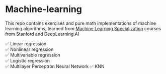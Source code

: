 # Machine-learning  
  
This repo contains exercises and pure math implementations of machine learning algorithms, learned from [Machine Learning Specialization](https://www.coursera.org/specializations/machine-learning-introduction) courses from Stanford and DeepLearning.AI  
  
  
✅ Linear regression  
✅ Nonlinear regression  
✅ Multivariable regression  
✅ Logistic regression  
✅ Multilayer Perceptron Neural Network
✅ KNN
